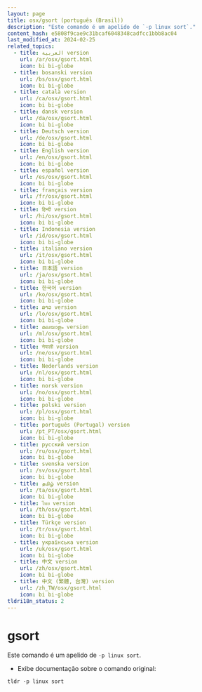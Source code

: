 ```yaml
---
layout: page
title: osx/gsort (português (Brasil))
description: "Este comando é um apelido de `-p linux sort`."
content_hash: e5808f9cae9c31bcaf6048348cadfcc1bbb8ac04
last_modified_at: 2024-02-25
related_topics:
  - title: العربية version
    url: /ar/osx/gsort.html
    icon: bi bi-globe
  - title: bosanski version
    url: /bs/osx/gsort.html
    icon: bi bi-globe
  - title: català version
    url: /ca/osx/gsort.html
    icon: bi bi-globe
  - title: dansk version
    url: /da/osx/gsort.html
    icon: bi bi-globe
  - title: Deutsch version
    url: /de/osx/gsort.html
    icon: bi bi-globe
  - title: English version
    url: /en/osx/gsort.html
    icon: bi bi-globe
  - title: español version
    url: /es/osx/gsort.html
    icon: bi bi-globe
  - title: français version
    url: /fr/osx/gsort.html
    icon: bi bi-globe
  - title: हिन्दी version
    url: /hi/osx/gsort.html
    icon: bi bi-globe
  - title: Indonesia version
    url: /id/osx/gsort.html
    icon: bi bi-globe
  - title: italiano version
    url: /it/osx/gsort.html
    icon: bi bi-globe
  - title: 日本語 version
    url: /ja/osx/gsort.html
    icon: bi bi-globe
  - title: 한국어 version
    url: /ko/osx/gsort.html
    icon: bi bi-globe
  - title: ລາວ version
    url: /lo/osx/gsort.html
    icon: bi bi-globe
  - title: മലയാളം version
    url: /ml/osx/gsort.html
    icon: bi bi-globe
  - title: नेपाली version
    url: /ne/osx/gsort.html
    icon: bi bi-globe
  - title: Nederlands version
    url: /nl/osx/gsort.html
    icon: bi bi-globe
  - title: norsk version
    url: /no/osx/gsort.html
    icon: bi bi-globe
  - title: polski version
    url: /pl/osx/gsort.html
    icon: bi bi-globe
  - title: português (Portugal) version
    url: /pt_PT/osx/gsort.html
    icon: bi bi-globe
  - title: русский version
    url: /ru/osx/gsort.html
    icon: bi bi-globe
  - title: svenska version
    url: /sv/osx/gsort.html
    icon: bi bi-globe
  - title: தமிழ் version
    url: /ta/osx/gsort.html
    icon: bi bi-globe
  - title: ไทย version
    url: /th/osx/gsort.html
    icon: bi bi-globe
  - title: Türkçe version
    url: /tr/osx/gsort.html
    icon: bi bi-globe
  - title: українська version
    url: /uk/osx/gsort.html
    icon: bi bi-globe
  - title: 中文 version
    url: /zh/osx/gsort.html
    icon: bi bi-globe
  - title: 中文 (繁體, 台灣) version
    url: /zh_TW/osx/gsort.html
    icon: bi bi-globe
tldri18n_status: 2
---
```

# gsort

Este comando é um apelido de `-p linux sort`.

- Exibe documentação sobre o comando original:

`tldr -p linux sort`
